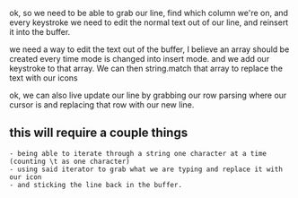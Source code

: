 ok, so we need to be able to grab our line, find which column we're on, and every keystroke we need to edit the normal text out of our line, and reinsert it into the buffer.

we need a way to edit the text out of the buffer, I believe an array should be created every time mode is changed into insert mode. and we add our keystroke to that array. We can then string.match that array to replace the text with our icons

ok, we can also live update our line by grabbing our row parsing where our cursor is and replacing that row with our new line.
## this will require a couple things
    - being able to iterate through a string one character at a time (counting \t as one character)
    - using said iterator to grab what we are typing and replace it with our icon
    - and sticking the line back in the buffer.

